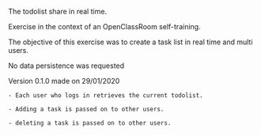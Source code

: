 The todolist share in real time.

Exercise in the context of an OpenClassRoom self-training.

The objective of this exercise was to create a task list in real time and multi users.

No data persistence was requested

Version 0.1.0 made on 29/01/2020
    
    - Each user who logs in retrieves the current todolist.

    - Adding a task is passed on to other users.

    - deleting a task is passed on to other users.